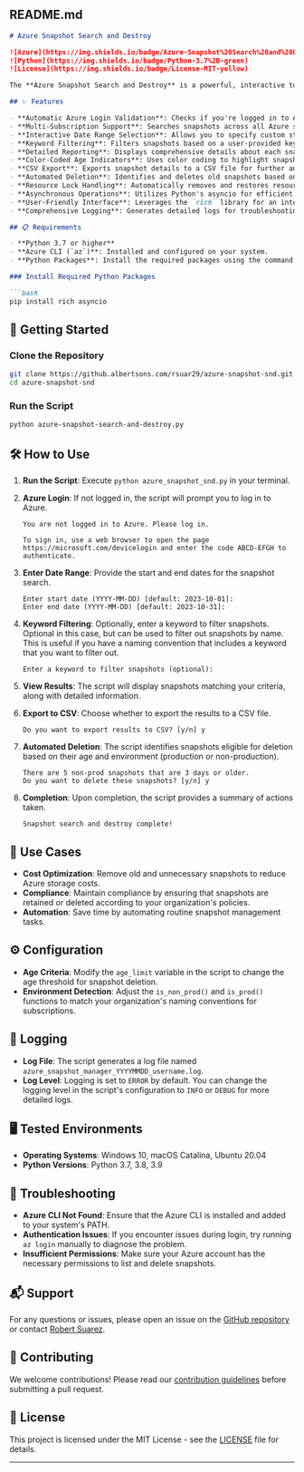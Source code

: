 ## README.md

```markdown
# Azure Snapshot Search and Destroy

![Azure](https://img.shields.io/badge/Azure-Snapshot%20Search%20and%20Destroy-blue)
![Python](https://img.shields.io/badge/Python-3.7%2B-green)
![License](https://img.shields.io/badge/License-MIT-yellow)

The **Azure Snapshot Search and Destroy** is a powerful, interactive tool designed and created by Robert Suarez [rsuar29@albertsons.com] to streamline the management of Azure VM snapshots across all your subscriptions. It automates the process of searching, reporting, and cleaning up snapshots, saving you time and reducing cloud costs.

## ✨ Features

- **Automatic Azure Login Validation**: Checks if you're logged in to Azure and prompts for login if necessary.
- **Multi-Subscription Support**: Searches snapshots across all Azure subscriptions associated with your account.
- **Interactive Date Range Selection**: Allows you to specify custom start and end dates for snapshot searches.
- **Keyword Filtering**: Filters snapshots based on a user-provided keyword.
- **Detailed Reporting**: Displays comprehensive details about each snapshot, including name, resource group, creation date, age, creator, and status.
- **Color-Coded Age Indicators**: Uses color coding to highlight snapshots based on their age (e.g., green for recent, red for old).
- **CSV Export**: Exports snapshot details to a CSV file for further analysis or record-keeping.
- **Automated Deletion**: Identifies and deletes old snapshots based on customizable age criteria for production and non-production environments.
- **Resource Lock Handling**: Automatically removes and restores resource locks to ensure smooth deletion of snapshots.
- **Asynchronous Operations**: Utilizes Python's asyncio for efficient, non-blocking execution.
- **User-Friendly Interface**: Leverages the `rich` library for an interactive and visually appealing console experience.
- **Comprehensive Logging**: Generates detailed logs for troubleshooting and audit purposes.

## 📋 Requirements

- **Python 3.7 or higher**
- **Azure CLI (`az`)**: Installed and configured on your system.
- **Python Packages**: Install the required packages using the command below.

### Install Required Python Packages

```bash
pip install rich asyncio
```

## 🚀 Getting Started

### Clone the Repository

```bash
git clone https://github.albertsons.com/rsuar29/azure-snapshot-snd.git
cd azure-snapshot-snd
```

### Run the Script

```bash
python azure-snapshot-search-and-destroy.py
```

## 🛠 How to Use

1. **Run the Script**: Execute `python azure_snapshot_snd.py` in your terminal.

2. **Azure Login**: If not logged in, the script will prompt you to log in to Azure.

   ```plaintext
   You are not logged in to Azure. Please log in.

   To sign in, use a web browser to open the page https://microsoft.com/devicelogin and enter the code ABCD-EFGH to authenticate.
   ```

3. **Enter Date Range**: Provide the start and end dates for the snapshot search.

   ```plaintext
   Enter start date (YYYY-MM-DD) [default: 2023-10-01]:
   Enter end date (YYYY-MM-DD) [default: 2023-10-31]:
   ```

4. **Keyword Filtering**: Optionally, enter a keyword to filter snapshots. Optional in this case, but can be used to filter out snapshots by name. This is useful if you have a naming convention that includes a keyword that you want to filter out. 

   ```plaintext
   Enter a keyword to filter snapshots (optional):
   ```

5. **View Results**: The script will display snapshots matching your criteria, along with detailed information.

6. **Export to CSV**: Choose whether to export the results to a CSV file.

   ```plaintext
   Do you want to export results to CSV? [y/n] y
   ```

7. **Automated Deletion**: The script identifies snapshots eligible for deletion based on their age and environment (production or non-production).

   ```plaintext
   There are 5 non-prod snapshots that are 3 days or older.
   Do you want to delete these snapshots? [y/n] y
   ```

8. **Completion**: Upon completion, the script provides a summary of actions taken.

   ```plaintext
   Snapshot search and destroy complete!
   ```

## 🎯 Use Cases

- **Cost Optimization**: Remove old and unnecessary snapshots to reduce Azure storage costs.
- **Compliance**: Maintain compliance by ensuring that snapshots are retained or deleted according to your organization's policies.
- **Automation**: Save time by automating routine snapshot management tasks.

## ⚙️ Configuration

- **Age Criteria**: Modify the `age_limit` variable in the script to change the age threshold for snapshot deletion.
- **Environment Detection**: Adjust the `is_non_prod()` and `is_prod()` functions to match your organization's naming conventions for subscriptions.

## 📄 Logging

- **Log File**: The script generates a log file named `azure_snapshot_manager_YYYYMMDD_username.log`.
- **Log Level**: Logging is set to `ERROR` by default. You can change the logging level in the script's configuration to `INFO` or `DEBUG` for more detailed logs.

## 🖥 Tested Environments

- **Operating Systems**: Windows 10, macOS Catalina, Ubuntu 20.04
- **Python Versions**: Python 3.7, 3.8, 3.9

## 🐛 Troubleshooting

- **Azure CLI Not Found**: Ensure that the Azure CLI is installed and added to your system's PATH.
- **Authentication Issues**: If you encounter issues during login, try running `az login` manually to diagnose the problem.
- **Insufficient Permissions**: Make sure your Azure account has the necessary permissions to list and delete snapshots.

## 📬 Support

For any questions or issues, please open an issue on the [GitHub repository](https://github.albertsons.com/rsuar29/azure-snapshot-snd/issues) or contact [Robert Suarez](mailto:rsuar29@albertsons.com).

## 🤝 Contributing

We welcome contributions! Please read our [contribution guidelines](CONTRIBUTING.md) before submitting a pull request.

## 📜 License

This project is licensed under the MIT License - see the [LICENSE](LICENSE) file for details.

---
```
